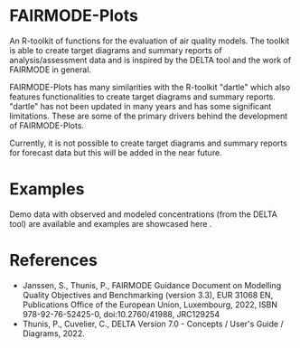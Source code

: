 # FAIRMODE-Plots
An R-toolkit of functions for the evaluation of air quality models. The toolkit is able to create target diagrams and summary reports of analysis/assessment data and is inspired by the DELTA tool and the work of FAIRMODE in general. 

FAIRMODE-Plots has many similarities with the R-toolkit "dartle" which also features functionalities to create target diagrams and summary reports. "dartle" has not been updated in many years and has some significant limitations. These are some of the primary drivers behind the development of FAIRMODE-Plots. 

Currently, it is not possible to create target diagrams and summary reports for forecast data but this will be added in the near future. 

# Examples

Demo data with observed and modeled concentrations (from the DELTA tool) are available and examples are showcased here . 

# References

* Janssen, S., Thunis, P., FAIRMODE Guidance Document on Modelling Quality Objectives and Benchmarking (version 3.3), EUR 31068 EN, Publications Office of the European Union, Luxembourg, 2022, ISBN 978-92-76-52425-0, doi:10.2760/41988, JRC129254
* Thunis, P., Cuvelier, C., DELTA Version 7.0 - Concepts / User's Guide / Diagrams, 2022.
